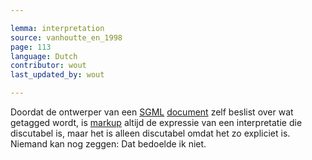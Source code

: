 ```yaml
---

lemma: interpretation
source: vanhoutte_en_1998
page: 113
language: Dutch
contributor: wout
last_updated_by: wout

---
```


Doordat de ontwerper van een [SGML](SGML.html) [document](document.html) zelf beslist over wat getagged wordt, is [markup](markup.html) altijd de expressie van een interpretatie die discutabel is, maar het is alleen discutabel omdat het zo expliciet is. Niemand kan nog zeggen: Dat bedoelde ik niet.
